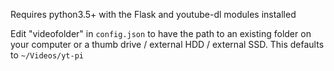 Requires python3.5+ with the Flask and youtube-dl modules installed

Edit "videofolder" in `config.json` to have the path to an existing folder on your computer or a thumb drive / external HDD / external SSD.
This defaults to `~/Videos/yt-pi`
